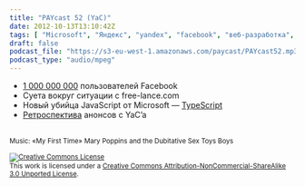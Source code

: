 ```yaml
---
title: "PAYcast 52 (YaC)"
date: 2012-10-13T13:10:42Z
tags: [ "Microsoft", "Яндекс", "yandex", "facebook", "веб-разработка", "browser", "PAYcast", "TypeScript" ]
draft: false
podcast_file: "https://s3-eu-west-1.amazonaws.com/paycast/PAYcast52.mp3"
podcast_type: "audio/mpeg"
---
```

<ul>
<li><a href="http://www.bbc.co.uk/news/technology-19816709" target="_blank">1 000 000 000</a> пользователей Facebook</li>
<li>Суета вокруг ситуации с free-lance.com</li>
<li>Новый убийца JavaScript от Microsoft &#8212; <a href="http://www.hanselman.com/blog/WhyDoesTypeScriptHaveToBeTheAnswerToAnything.aspx" target="_blank">TypeScript</a></li>
<li><a href="http://habrahabr.ru/post/153451/" target="_blank">Ретроспектива</a> анонсов с YaC&#8217;a</li>
</ul>
<p><span id="more-655"></span><br />
<small>Music: &#171;My First Time&#187; Mary Poppins and the Dubitative Sex Toys Boys</small></p>
<p><small><a rel="license" href="http://creativecommons.org/licenses/by-nc-sa/3.0/"><img alt="Creative Commons License" style="border-width:0" src="http://i.creativecommons.org/l/by-nc-sa/3.0/80x15.png" /></a><br />This work is licensed under a <a rel="license" href="http://creativecommons.org/licenses/by-nc-sa/3.0/">Creative Commons Attribution-NonCommercial-ShareAlike 3.0 Unported License</a>.</small></p>

     